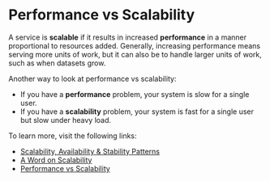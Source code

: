 # Performance vs Scalability

A service is **scalable** if it results in increased **performance** in a manner proportional to resources added. Generally, increasing performance means serving more units of work, but it can also be to handle larger units of work, such as when datasets grow.

Another way to look at performance vs scalability:

- If you have a **performance** problem, your system is slow for a single user.
- If you have a **scalability** problem, your system is fast for a single user but slow under heavy load.

To learn more, visit the following links:

- [Scalability, Availability & Stability Patterns](https://www.slideshare.net/jboner/scalability-availability-stability-patterns/)
- [A Word on Scalability](https://www.allthingsdistributed.com/2006/03/a_word_on_scalability.html)
- [Performance vs Scalability](https://blog.professorbeekums.com/performance-vs-scalability/)
